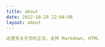 ```yaml
---
title: about
date: 2022-10-28 22:04:08
layout: about
---
```




```yaml
这里写关于页的正文，支持 Markdown, HTML
```

